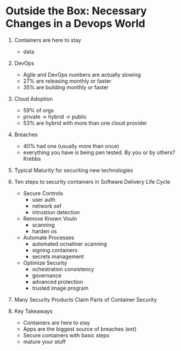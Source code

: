 # Outside the Box: Necessary Changes in a Devops World

1. Containers are here to stay
    * data
2. DevOps
    * Agile and DevOps numbers are actually slowing
    * 27% are releasing monthly or faster
    * 35% are building monthly or faster
3. Cloud Adoption
    * 59% of orgs
    * private -> hybrid -> public
    * 53% are hybrid with more than one cloud provider
4. Breaches
    * 40% had one (usually more than once)
    * everything you have is being pen tested. By you or by others? Krebbs
5. Typical Maturity for securiting new technologies

6. Ten steps to security containers in Software Delivery Life Cycle
    * Secure Controls
      * user auth
      * network sef
      * intrustion detection
    * Remove Known Vouln
      * scanning
      * harden os
    * Automate Processes
      * automated ocnatiner scanning
      * signing containers
      * secrets management
    * Optimize Security
      * ochestration consistency
      * governance
      * advanced protection
      * trusted image program
7. Many Security Products Claim Parts of Container Security

8. Key Takeaways
    * Containers are here to stay
    * Apps are the biggest source of breaches (ext)
    * Secure containers with basic steps
    * mature your stuff